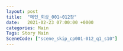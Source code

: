 ```yaml
---
layout: post
title:  "메인_회상_001~012장"
date:   2021-02-23 07:00:00 +0000
categories: Main
Tags: Story Main
SceneCode: ["scene_skip_cp001-012_q1_s10"]
---
```

